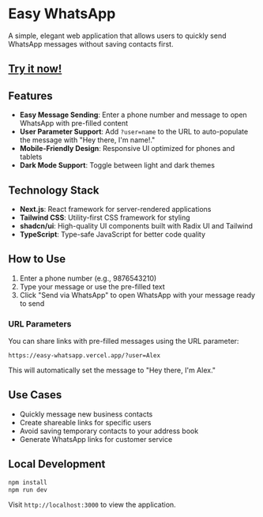 # Easy WhatsApp

A simple, elegant web application that allows users to quickly send WhatsApp messages without saving contacts first.

## [Try it now!](https://easy-whatsapp.vercel.app/)

## Features

- **Easy Message Sending**: Enter a phone number and message to open WhatsApp with pre-filled content
- **User Parameter Support**: Add `?user=name` to the URL to auto-populate the message with "Hey there, I'm name!."
- **Mobile-Friendly Design**: Responsive UI optimized for phones and tablets
- **Dark Mode Support**: Toggle between light and dark themes

## Technology Stack

- **Next.js**: React framework for server-rendered applications
- **Tailwind CSS**: Utility-first CSS framework for styling
- **shadcn/ui**: High-quality UI components built with Radix UI and Tailwind
- **TypeScript**: Type-safe JavaScript for better code quality

## How to Use

1. Enter a phone number (e.g., 9876543210)
2. Type your message or use the pre-filled text
3. Click "Send via WhatsApp" to open WhatsApp with your message ready to send

### URL Parameters

You can share links with pre-filled messages using the URL parameter:
```
https://easy-whatsapp.vercel.app/?user=Alex
```
This will automatically set the message to "Hey there, I'm Alex."

## Use Cases

- Quickly message new business contacts
- Create shareable links for specific users
- Avoid saving temporary contacts to your address book
- Generate WhatsApp links for customer service

## Local Development

```bash
npm install
npm run dev
```

Visit `http://localhost:3000` to view the application.